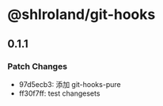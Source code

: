 # @shlroland/git-hooks

## 0.1.1

### Patch Changes

- 97d5ecb3: 添加 git-hooks-pure
- ff30f7ff: test changesets
